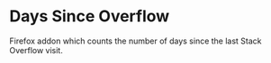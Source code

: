 # Days Since Overflow

Firefox addon which counts the number of days since the last Stack Overflow visit.

